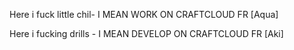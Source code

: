 Here i fuck little chil- I MEAN WORK ON CRAFTCLOUD FR [Aqua]

Here i fucking drills  - I MEAN DEVELOP ON CRAFTCLOUD FR [Aki]